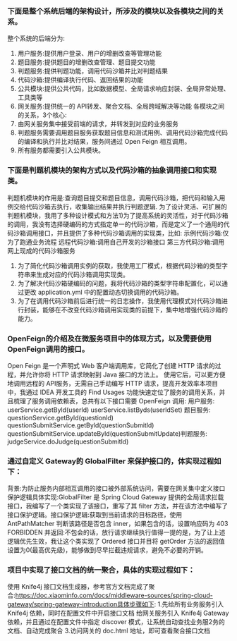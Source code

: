 ### 下面是整个系统后端的架构设计，所涉及的模块以及各模块之间的关系。
整个系统的后端分为:
1. 用户服务:提供用户登录、用户的增删改查等管理功能
2. 题目服务:提供题目的增删改查管理、题目提交功能
3. 判题服务:提供判题功能，调用代码沙箱并比对判题结果
4. 代码沙箱:提供编译执行代码、返回结果的功能
5. 公共模块:提供公共代码，比如数据模型、全局请求响应封装、全局异常处理、工具类等
6. 网关服务:提供统一的 API转发、聚合文档、全局跨域解决等功能
各模块之间的关系，3个核心:
1. 由网关服务集中接受前端的请求，并转发到对应的业务服务
2. 判题服务需要调用题目服务获取题目信息和测试用例、调用代码沙箱完成代码的编译和执行并比对结果，服务间通过 Open Feign 相互调用。
3. 所有服务都需要引入公共模块。

### 下面是判题机模块的架构方式以及代码沙箱的抽象调用接口和实现类。
判题机模块的作用是:查询题目提交和题目信息，调用代码沙箱，把代码和输入用例交给代码沙箱去执行，收集输出结果并执行判题逻辑.
为了设计灵活、可扩展的判题机模块，我用了多种设计模式和方法1)为了提高系统的灵活性，对于代码沙箱的调用，我没有选择硬编码的方式指定单一的代码沙箱，而是定义了一个通用的代码沙箱调用接口，并且提供了多种代码沙箱调用的实现类，比如:
示例代码沙箱:仅为了跑通业务流程
远程代码沙箱:调用自己开发的沙箱接口
第三方代码沙箱:调用网上现成的代码沙箱服务
1. 为了简化代码沙箱调用实例的获取，我使用工厂模式，根据代码沙箱的类型字符串来生成对应的代码沙箱调用实现类。
2. 为了解决代码沙箱硬编码的问题，我将代码沙箱的类型字符串配置化，可以通过更改 application.yml 中的配置动态切换调用的代码沙箱。
3. 为了在调用代码沙箱前后进行统一的日志操作，我使用代理模式对代码沙箱进行封装，能够在不改变代码沙箱调用实现类的前提下，集中地增强代码沙箱的能力。

### OpenFeign的介绍及在微服务项目中的体现方式，以及需要使用 OpenFeign调用的接口。
Open Feign 是一个声明式 Web 客户端调用库，它简化了创建 HTTP 请求的过程，并允许你将 HTTP 请求映射到 Java 接口的方法上。
使用它后，可以更方便地调用远程的 API服务，无需自己手动编写 HTTP 请求，提高开发效率本项目中，我通过 IDEA 开发工具的 Find Usages 功能快速定位了服务的调用关系，并且梳理了服务调用依赖表，总共有以下接口需要 OpenFeign 调用:
用户服务:
userService.getByld(userld)
userService.listByds(userldSet)
题目服务:
questionService.getByld(questionld)
questionSubmitService.getByld(questionSubmitld)
questionSubmitService.updateByld(questionSubmitUpdate)判题服务:
judgeService.doJudge(questionSubmitld)

### 通过自定义 Gateway的 GlobalFilter 来保护接口的，体实现过程如下：
背景:为防止服务内部相互调用的接口被外部系统访问，需要在网关集中定义接口保护逻辑具体实现:GlobalFilter 是 Spring Cloud Gateway 提供的全局请求拦载接口，我编写了一个类实现了该接口，重写了其 filter 方法，并在该方法中编写了接口保护逻辑。接口保护逻辑:获取到当前请求的目标路径，使用 AntPathMatcher 判断该路径是否包含 inner，如果包含的话，设置响应码为 403 FORBIDDEN 并返回:不包会的话，放行请求继续执行值得一提的是，为了让上述逻辑优先生效，我让这个类实现了 Ordered 接口并目将 getOrder 方法的返回值设置为0(最高优先级)，能够做到尽早拦截违规请求，避免不必要的开销。

### 项目中实现了接口文档的统一聚合，具体的实现过程如下：
使用 Knife4j 接囗文档生成器，参考官方文档完成了聚合:https://doc.xiaominfo.com/docs/middleware-sources/spring-cloud-gateway/spring-gateway-introduction具体步骤如下:
1.先给所有业务服务引入 Knife4j 依赖，同时在配置文件中开启接口文档
给网关服务引入 Knife4j Gateway 依赖，并且通过在配置文件中指定 discover 模式，让系统自动查找业务服2务的文档、自动完成聚合
3.访问网关的 doc.html 地址，即可查看聚合接口文档


